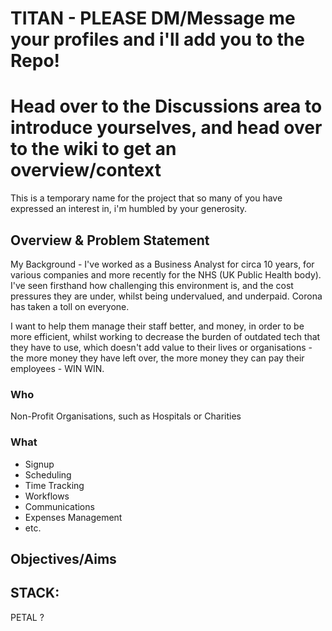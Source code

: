 # TITAN - PLEASE DM/Message me your profiles and i'll add you to the Repo!
# Head over to the Discussions area to introduce yourselves, and head over to the wiki to get an overview/context

This is a temporary name for the project that so many of you have expressed an interest in, i'm humbled by your generosity.


## Overview & Problem Statement 

My Background - I've worked as a Business Analyst for circa 10 years, for various companies and more recently for the NHS (UK Public Health body). 
I've seen firsthand how challenging this environment is, and the cost pressures they are under, whilst being undervalued, and underpaid. Corona has taken a toll on everyone. 

I want to help them manage their staff better, and money, in order to be more efficient, whilst working to decrease the burden of outdated tech that they have to use, which doesn't add value to their lives or organisations - the more money they have left over, the more money they can pay their employees - WIN WIN.  

### Who
Non-Profit Organisations, such as Hospitals or Charities

### What 
* Signup 
* Scheduling 
* Time Tracking 
* Workflows
* Communications
* Expenses Management
* etc.

## Objectives/Aims


## STACK:
PETAL ?

## 
